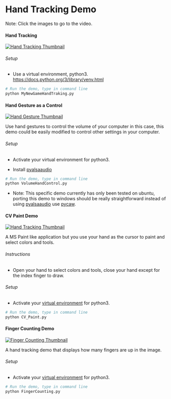 # Hand Tracking Demo

Note: Click the images to go to the video.

#### Hand Tracking

[![Hand Tracking Thumbnail](https://img.youtube.com/vi/LAQ-O3kCK8c/0.jpg)](https://www.youtube.com/watch?v=LAQ-O3kCK8c)

###### Setup
* Use a virtual environment, python3.
  https://docs.python.org/3/library/venv.html

``` bash
# Run the demo, type in command line
python MyNewGameHandTraking.py
```

#### Hand Gesture as a Control

[![Hand Gesture Thumbnail](https://img.youtube.com/vi/P3x2iqfM-tU/0.jpg)](https://www.youtube.com/watch?v=P3x2iqfM-tU)

Use hand gestures to control the volume of your
computer in this case, this demo could be
easily modified to control other settings in
your computer.

###### Setup
* Activate your virtual environment for python3.

* Install [pyalsaaudio](https://github.com/larsimmisch/pyalsaaudio)

``` bash
# Run the demo, type in command line
python VolumeHandControl.py
```

* Note: This specific demo currently has only been
tested on ubuntu, porting this demo to windows
should be really straightforward instead of using
[pyalsaaudio](https://github.com/larsimmisch/pyalsaaudio) use [pycaw](https://github.com/AndreMiras/pycaw).

#### CV Paint Demo

[![Hand Tracking Thumbnail](https://img.youtube.com/vi/0-b7QuKvly4/0.jpg)](https://www.youtube.com/watch?v=0-b7QuKvly4)

A MS Paint like application but you use your hand
as the cursor to paint and select colors and tools.

###### Instructions
* Open your hand to select colors and tools, close
your hand except for the index finger to draw.

###### Setup
* Activate your [virtual environment](https://docs.python.org/3/library/venv.html) for python3.


``` bash
# Run the demo, type in command line
python CV_Paint.py
```

#### Finger Counting Demo

[![Finger Counting Thumbnail](https://img.youtube.com/vi/XuXzFIjtXOI/0.jpg)](https://www.youtube.com/watch?v=XuXzFIjtXOI)

A hand tracking demo that displays how many fingers are up in the image.

###### Setup
* Activate your [virtual environment](https://docs.python.org/3/library/venv.html) for python3.


``` bash
# Run the demo, type in command line
python FingerCounting.py
```
